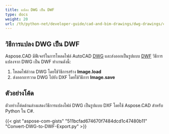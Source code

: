 ```yaml
---
title: แปลง DWG เป็น DWF
type: docs
weight: 20
url: /th/python-net/developer-guide/cad-and-bim-drawings/dwg-drawings/convert-dwg-to-dwf/
---
```


## **วิธีการแปลง DWG เป็น DWF**

Aspose.CAD มีฟีเจอร์ในการโหลดไฟล์ AutoCAD [DWG](https://docs.fileformat.com/cad/dwg/) และส่งออกเป็นรูปแบบ [DWF](https://docs.fileformat.com/cad/dwf/) วิธีการแปลงจาก DWG เป็น DWF ทำงานดังนี้:

1. โหลดไฟล์วาด DWG โดยใช้วิธีการสร้าง **Image.load** 
1. ส่งออกการวาด DWG ไปยัง DXF โดยใช้วิธีการ **Image.save**

## ตัวอย่างโค้ด

ตัวอย่างโค้ดด้านล่างแสดงวิธีการแปลงไฟล์ DWG เป็นรูปแบบ DXF โดยใช้ Aspose.CAD สำหรับ Python ใน C#.

{{< gist "aspose-com-gists" "511bcfad674670f7484dcd1c47480b11" "Convert-DWG-to-DWF-Export.py" >}}
